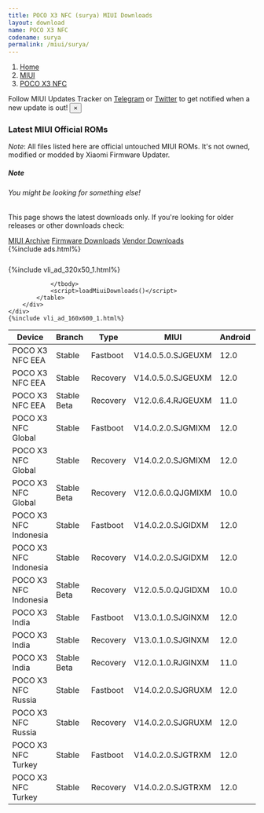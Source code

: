 ```yaml
---
title: POCO X3 NFC (surya) MIUI Downloads
layout: download
name: POCO X3 NFC
codename: surya
permalink: /miui/surya/
---
```

<nav aria-label="breadcrumb">
    <ol class="breadcrumb">
        <li class="breadcrumb-item"><a href="/">Home</a></li>
        <li class="breadcrumb-item"><a href="/miui/">MIUI</a></li>
        <li class="breadcrumb-item active" aria-current="page"><a href="/miui/surya/">POCO X3 NFC</a></li>
    </ol>
</nav>
<div class="alert alert-primary alert-dismissible fade show" role="alert">
    Follow MIUI Updates Tracker on <a href="https://t.me/MIUIUpdatesTracker" class="alert-link">Telegram</a>
     or <a href="https://twitter.com/MiFwUpdater" class="alert-link">Twitter</a> to get notified when a new update is out!
    <button type="button" class="close" data-dismiss="alert" aria-label="Close">
        <span aria-hidden="true">&times;</span>
    </button>
</div>

### Latest MIUI Official ROMs
*Note*: All files listed here are official untouched MIUI ROMs. It's not owned, modified or modded by Xiaomi Firmware Updater.
<div class="card">
  <div class="card-body">
    <h5 class="card-title">Note</h5>
    <h6 class="card-subtitle mb-2 text-muted">You might be looking for something else!</h6>
    <p class="card-text">This page shows the latest downloads only.
     If you're looking for older releases or other downloads check:</p>
    <a href="/archive/miui/surya/" class="card-link">MIUI Archive</a>
    <a href="/firmware/surya/" class="card-link">Firmware Downloads</a>
    <a href="/vendor/surya/" class="card-link">Vendor Downloads</a>
  </div>
</div>
{%include ads.html%}
<div class="row justify-content-center">
    <div class="col-10">
        <div class="table-responsive-md" style="margin-top: 25px;">
            {%include vli_ad_320x50_1.html%}
            <table id="miui" class="display dt-responsive nowrap compact table table-striped table-hover table-sm">
                <thead class="thead-dark">
                    <tr>
                        <th data-ref="device">Device</th>
                        <th data-ref="branch">Branch</th>
                        <th data-ref="type">Type</th>
                        <th data-ref="miui">MIUI</th>
                        <th data-ref="android">Android</th>
                        <th data-ref="size">Size</th>
                        <th data-ref="size">Date</th>
                        <th data-ref="link">Link</th>
                    </tr>
                </thead>
                <tbody>
                <tr><td>POCO X3 NFC EEA</td><td>Stable</td><td>Fastboot</td><td>V14.0.5.0.SJGEUXM</td><td>12.0</td><td>4.7 GB</td><td>2023-06-19</td><td><a href="/miui/surya/stable/V14.0.5.0.SJGEUXM/">Download</a></td></tr>
<tr><td>POCO X3 NFC EEA</td><td>Stable</td><td>Recovery</td><td>V14.0.5.0.SJGEUXM</td><td>12.0</td><td>2.9 GB</td><td>2023-08-17</td><td><a href="/miui/surya/stable/V14.0.5.0.SJGEUXM/">Download</a></td></tr>
<tr><td>POCO X3 NFC EEA</td><td>Stable Beta</td><td>Recovery</td><td>V12.0.6.4.RJGEUXM</td><td>11.0</td><td>2.5 GB</td><td>2021-04-01</td><td><a href="/miui/surya/stable beta/V12.0.6.4.RJGEUXM/">Download</a></td></tr>
<tr><td>POCO X3 NFC Global</td><td>Stable</td><td>Fastboot</td><td>V14.0.2.0.SJGMIXM</td><td>12.0</td><td>4.8 GB</td><td>2023-06-12</td><td><a href="/miui/surya/stable/V14.0.2.0.SJGMIXM/">Download</a></td></tr>
<tr><td>POCO X3 NFC Global</td><td>Stable</td><td>Recovery</td><td>V14.0.2.0.SJGMIXM</td><td>12.0</td><td>2.9 GB</td><td>2023-07-25</td><td><a href="/miui/surya/stable/V14.0.2.0.SJGMIXM/">Download</a></td></tr>
<tr><td>POCO X3 NFC Global</td><td>Stable Beta</td><td>Recovery</td><td>V12.0.6.0.QJGMIXM</td><td>10.0</td><td>2.4 GB</td><td>2020-12-13</td><td><a href="/miui/surya/stable beta/V12.0.6.0.QJGMIXM/">Download</a></td></tr>
<tr><td>POCO X3 NFC Indonesia</td><td>Stable</td><td>Fastboot</td><td>V14.0.2.0.SJGIDXM</td><td>12.0</td><td>4.3 GB</td><td>2023-07-03</td><td><a href="/miui/surya/stable/V14.0.2.0.SJGIDXM/">Download</a></td></tr>
<tr><td>POCO X3 NFC Indonesia</td><td>Stable</td><td>Recovery</td><td>V14.0.2.0.SJGIDXM</td><td>12.0</td><td>2.9 GB</td><td>2023-07-21</td><td><a href="/miui/surya/stable/V14.0.2.0.SJGIDXM/">Download</a></td></tr>
<tr><td>POCO X3 NFC Indonesia</td><td>Stable Beta</td><td>Recovery</td><td>V12.0.5.0.QJGIDXM</td><td>10.0</td><td>2.4 GB</td><td>2020-12-22</td><td><a href="/miui/surya/stable beta/V12.0.5.0.QJGIDXM/">Download</a></td></tr>
<tr><td>POCO X3 India</td><td>Stable</td><td>Fastboot</td><td>V13.0.1.0.SJGINXM</td><td>12.0</td><td>3.5 GB</td><td>2022-08-18</td><td><a href="/miui/surya/stable/V13.0.1.0.SJGINXM/">Download</a></td></tr>
<tr><td>POCO X3 India</td><td>Stable</td><td>Recovery</td><td>V13.0.1.0.SJGINXM</td><td>12.0</td><td>2.9 GB</td><td>2022-08-25</td><td><a href="/miui/surya/stable/V13.0.1.0.SJGINXM/">Download</a></td></tr>
<tr><td>POCO X3 India</td><td>Stable Beta</td><td>Recovery</td><td>V12.0.1.0.RJGINXM</td><td>11.0</td><td>2.5 GB</td><td>2021-06-15</td><td><a href="/miui/surya/stable beta/V12.0.1.0.RJGINXM/">Download</a></td></tr>
<tr><td>POCO X3 NFC Russia</td><td>Stable</td><td>Fastboot</td><td>V14.0.2.0.SJGRUXM</td><td>12.0</td><td>4.5 GB</td><td>2023-07-03</td><td><a href="/miui/surya/stable/V14.0.2.0.SJGRUXM/">Download</a></td></tr>
<tr><td>POCO X3 NFC Russia</td><td>Stable</td><td>Recovery</td><td>V14.0.2.0.SJGRUXM</td><td>12.0</td><td>2.9 GB</td><td>2023-07-21</td><td><a href="/miui/surya/stable/V14.0.2.0.SJGRUXM/">Download</a></td></tr>
<tr><td>POCO X3 NFC Turkey</td><td>Stable</td><td>Fastboot</td><td>V14.0.2.0.SJGTRXM</td><td>12.0</td><td>4.4 GB</td><td>2023-07-03</td><td><a href="/miui/surya/stable/V14.0.2.0.SJGTRXM/">Download</a></td></tr>
<tr><td>POCO X3 NFC Turkey</td><td>Stable</td><td>Recovery</td><td>V14.0.2.0.SJGTRXM</td><td>12.0</td><td>2.9 GB</td><td>2023-07-21</td><td><a href="/miui/surya/stable/V14.0.2.0.SJGTRXM/">Download</a></td></tr>

                </tbody>
                <script>loadMiuiDownloads()</script>
            </table>
        </div>
    </div>
    {%include vli_ad_160x600_1.html%}
</div>
